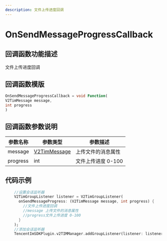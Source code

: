 ```yaml
---
description: 文件上传进度回调
---
```


# OnSendMessageProgressCallback

## 回调函数功能描述

文件上传进度回调

## 回调函数模版

```dart
OnSendMessageProgressCallback = void Function(
V2TimMessage message,
int progress
)
```

## 回调函数参数说明

| 参数名称     | 参数类型                             | 参数描述         |
| -------- | -------------------------------- | ------------ |
| message  | [V2TimMessage](broken-reference) | 上传文件的消息属性    |
| progress | int                              | 文件上传进度 0-100 |

## 代码示例

```dart
    //设置会话监听器
    V2TimGroupListener listener = V2TimGroupListener(
      onSendMessageProgress: (V2TimMessage message, int progress) {
        //文件上传进度回调
        //message 上传文件的消息属性
        //progress文件上传进度 0-100
      }
    );
    //添加会话监听器
    TencentImSDKPlugin.v2TIMManager.addGroupListener(listener: listener);
```

